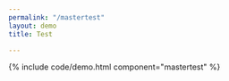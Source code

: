 ```yaml
---
permalink: "/mastertest"
layout: demo
title: Test

---
```

{% include code/demo.html component="mastertest" %}